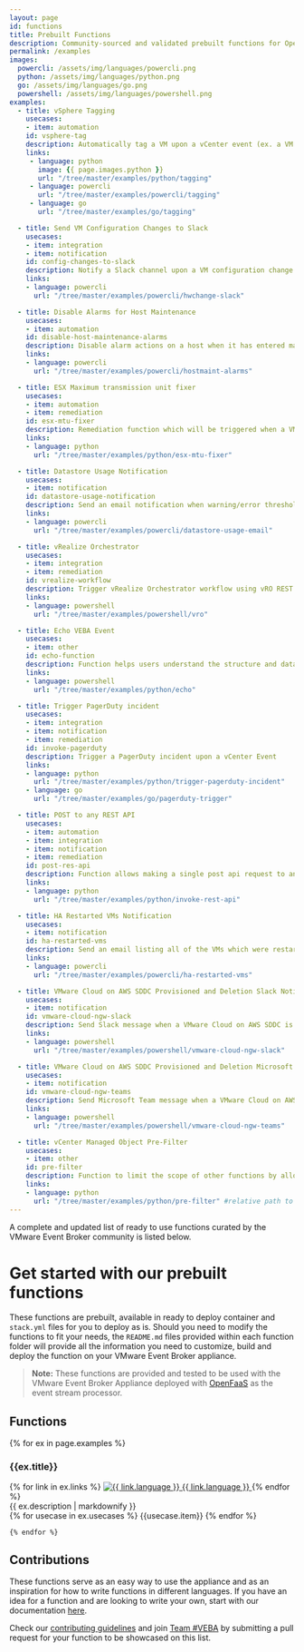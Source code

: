 ```yaml
---
layout: page
id: functions
title: Prebuilt Functions
description: Community-sourced and validated prebuilt functions for OpenFaaS with VEBA
permalink: /examples
images:
  powercli: /assets/img/languages/powercli.png
  python: /assets/img/languages/python.png
  go: /assets/img/languages/go.png
  powershell: /assets/img/languages/powershell.png
examples:
  - title: vSphere Tagging
    usecases: 
    - item: automation
    id: vsphere-tag
    description: Automatically tag a VM upon a vCenter event (ex. a VM can be tagged during a poweron event)
    links:
     - language: python
       image: {{ page.images.python }}
       url: "/tree/master/examples/python/tagging"
     - language: powercli
       url: "/tree/master/examples/powercli/tagging"
     - language: go
       url: "/tree/master/examples/go/tagging"

  - title: Send VM Configuration Changes to Slack
    usecases: 
    - item: integration
    - item: notification
    id: config-changes-to-slack
    description: Notify a Slack channel upon a VM configuration change event
    links: 
    - language: powercli
      url: "/tree/master/examples/powercli/hwchange-slack"

  - title: Disable Alarms for Host Maintenance
    usecases: 
    - item: automation
    id: disable-host-maintenance-alarms
    description: Disable alarm actions on a host when it has entered maintenance mode and will re-enable alarm actions on a host after it has exited maintenance mode
    links: 
    - language: powercli
      url: "/tree/master/examples/powercli/hostmaint-alarms"

  - title: ESX Maximum transmission unit fixer
    usecases: 
    - item: automation
    - item: remediation
    id: esx-mtu-fixer
    description: Remediation function which will be triggered when a VM is powered on to ensure that the Maximum Transmission Unit (MTU) of the VM Kernel Adapter on all ESX hosts is at least 1500
    links: 
    - language: python
      url: "/tree/master/examples/python/esx-mtu-fixer"

  - title: Datastore Usage Notification
    usecases: 
    - item: notification
    id: datastore-usage-notification
    description: Send an email notification when warning/error threshold is reach for Datastore Usage Alarm in vSphere
    links: 
    - language: powercli
      url: "/tree/master/examples/powercli/datastore-usage-email"

  - title: vRealize Orchestrator
    usecases: 
    - item: integration
    - item: remediation
    id: vrealize-workflow
    description: Trigger vRealize Orchestrator workflow using vRO REST API
    links: 
    - language: powershell
      url: "/tree/master/examples/powershell/vro"

  - title: Echo VEBA Event
    usecases: 
    - item: other
    id: echo-function
    description: Function helps users understand the structure and data of a given vCenter Event which will be useful when creating brand new Functions.
    links: 
    - language: powershell
      url: "/tree/master/examples/python/echo"

  - title: Trigger PagerDuty incident
    usecases: 
    - item: integration
    - item: notification
    - item: remediation
    id: invoke-pagerduty
    description: Trigger a PagerDuty incident upon a vCenter Event
    links: 
    - language: python
      url: "/tree/master/examples/python/trigger-pagerduty-incident"
    - language: go
      url: "/tree/master/examples/go/pagerduty-trigger"

  - title: POST to any REST API
    usecases: 
    - item: automation
    - item: integration
    - item: notification
    - item: remediation
    id: post-res-api
    description: Function allows making a single post api request to any endpoint - tested with Slack, ServiceNow and PagerDuty
    links: 
    - language: python
      url: "/tree/master/examples/python/invoke-rest-api"

  - title: HA Restarted VMs Notification
    usecases: 
    - item: notification
    id: ha-restarted-vms
    description: Send an email listing all of the VMs which were restarted due to a host failure in an HA enabled cluster.
    links: 
    - language: powercli
      url: "/tree/master/examples/powercli/ha-restarted-vms"

  - title: VMware Cloud on AWS SDDC Provisioned and Deletion Slack Notification
    usecases:
    - item: notification
    id: vmware-cloud-ngw-slack
    description: Send Slack message when a VMware Cloud on AWS SDDC is Provisioned or Deleted.
    links:
    - language: powershell
      url: "/tree/master/examples/powershell/vmware-cloud-ngw-slack"

  - title: VMware Cloud on AWS SDDC Provisioned and Deletion Microsoft Teams Notification
    usecases:
    - item: notification
    id: vmware-cloud-ngw-teams
    description: Send Microsoft Team message when a VMware Cloud on AWS SDDC is Provisioned or Deleted.
    links:
    - language: powershell
      url: "/tree/master/examples/powershell/vmware-cloud-ngw-teams"

  - title: vCenter Managed Object Pre-Filter  
    usecases: 
    - item: other
    id: pre-filter
    description: Function to limit the scope of other functions by allowing filtering of events by vCenter Inventory paths using standard regex.
    links: 
    - language: python
      url: "/tree/master/examples/python/pre-filter" #relative path to the function
---
```


A complete and updated list of ready to use functions curated by the VMware Event Broker community is listed below. 

# Get started with our prebuilt functions

These functions are prebuilt, available in ready to deploy container and `stack.yml` files for you to deploy as is. Should you need to modify the functions to fit your needs, the `README.md` files provided within each function folder will provide all the information you need to customize, build and deploy the function on your VMware Event Broker appliance. 

> **Note:** These functions are provided and tested to be used with the VMware Event Broker Appliance deployed with [OpenFaaS](/kb/install-openfaas) as the event stream processor. 


 <div class="examples wd-100">
    <h2>Functions</h2>
    {% for ex in page.examples %}
    <div id="{{ ex.id }}" class="row title">
      <h3>{{ex.title}}</h3>
      <div class="language">
      {% for link in ex.links %}
        <a href="{{ link.url | prepend: site.gh_repo}}" target="_blank" class="col-md-2 pr-0">
            <img src="{{ '/assets/img/languages/' | append: link.language | append: '.png' | relative_url}}" alt="{{ link.language }}">
            <span class="m-0">{{ link.language }}</span>
        </a>
      {% endfor %}
      </div>
    </div>
    {{ ex.description | markdownify }}
    <div class="usecases">
      {% for usecase in ex.usecases %}
      <span class="{{usecase.item}}">{{usecase.item}}</span>
      {% endfor %}
    </div>
    
    {% endfor %}
</div>

## Contributions

These functions serve as an easy way to use the appliance and as an inspiration for how to write functions in different languages. If you have an idea for a function and are looking to write your own, start with our documentation [here](/kb/contribute-functions). 

Check our [contributing guidelines](\community#contributing) and join [Team #VEBA](/#team-veba) by submitting a pull request for your function to be showcased on this list. 